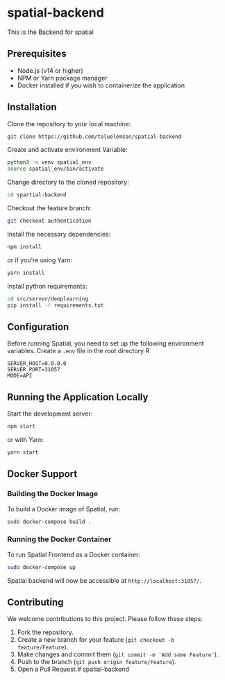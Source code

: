 # spatial-backend

This is the Backend for spatial

## Prerequisites

- Node.js (v14 or higher)
- NPM or Yarn package manager
- Docker installed if you wish to containerize the application

## Installation

Clone the repository to your local machine:

```bash
git clone https://github.com/toluelemson/spatial-backend
```

Create and activate environment Variable:

```bash
python3 -m venv spatial_env
source spatial_env/bin/activate
```

Change directory to the cloned repository:

```bash
cd spartial-backend
```

Checkout the feature branch:

```bash
git checkout authentication
```

Install the necessary dependencies:

```bash
npm install
```

or if you're using Yarn:

```bash
yarn install
```

Install python requirements:

```bash
cd src/server/deeplearning
pip install -r requirements.txt
```

## Configuration

Before running Spatial, you need to set up the following environment variables. Create a `.env` file in the root directory
R
```env
SERVER_HOST=0.0.0.0
SERVER_PORT=31057
MODE=API
```

## Running the Application Locally

Start the development server:

```bash
npm start
```

or with Yarn:

```bash
yarn start
```

## Docker Support

### Building the Docker Image

To build a Docker image of Spatial, run:

```bash
sudo docker-compose build .
```

### Running the Docker Container

To run Spatial Frontend as a Docker container:

```bash
sudo docker-compose up
```

Spatial backend will now be accessible at `http://localhost:31057/`.


## Contributing

We welcome contributions to this project. Please follow these steps:

1. Fork the repository.
2. Create a new branch for your feature (`git checkout -b feature/Feature`).
3. Make changes and commit them (`git commit -m 'Add some Feature'`).
4. Push to the branch (`git push origin feature/Feature`).
5. Open a Pull Request.# spatial-backend
